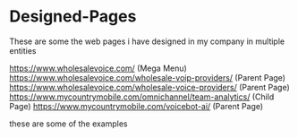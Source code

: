 # Designed-Pages
These are some the web pages i have designed in my company in multiple entities

https://www.wholesalevoice.com/ (Mega Menu)
https://www.wholesalevoice.com/wholesale-voip-providers/ (Parent Page)
https://www.wholesalevoice.com/wholesale-voice-providers/ (Parent Page)
https://www.mycountrymobile.com/omnichannel/team-analytics/ (Child Page)
https://www.mycountrymobile.com/voicebot-ai/ (Parent Page)

these are some of the examples
